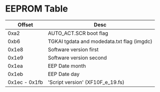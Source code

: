 # EEPROM Table

| Offset | Desc |
| - | - |
| 0xa2 | AUTO_ACT.SCR boot flag |
| 0xb6 | TGKAI tgdata and modedata.txt flag (imgdc) |
| 0x1e8 | Software version first |
| 0x1e9 | Software version second |
| 0x1ea | EEP Date month |
| 0x1eb | EEP Date day |
| 0x1ec - 0x1fb | 'Script version' (XF10F_e_19.fs) |
